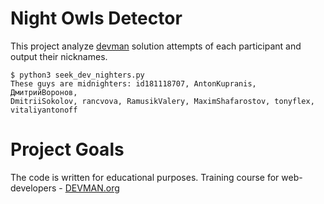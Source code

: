 # Night Owls Detector

This project analyze [devman](https://devman.org) solution attempts of each
 participant and output their nicknames.

```#!bash
$ python3 seek_dev_nighters.py
These guys are midnighters: id181118707, AntonKupranis, ДмитрийВоронов, 
DmitriiSokolov, rancvova, RamusikValery, MaximShafarostov, tonyflex, 
vitaliyantonoff
```

# Project Goals

The code is written for educational purposes. Training course for web-developers - [DEVMAN.org](https://devman.org)
